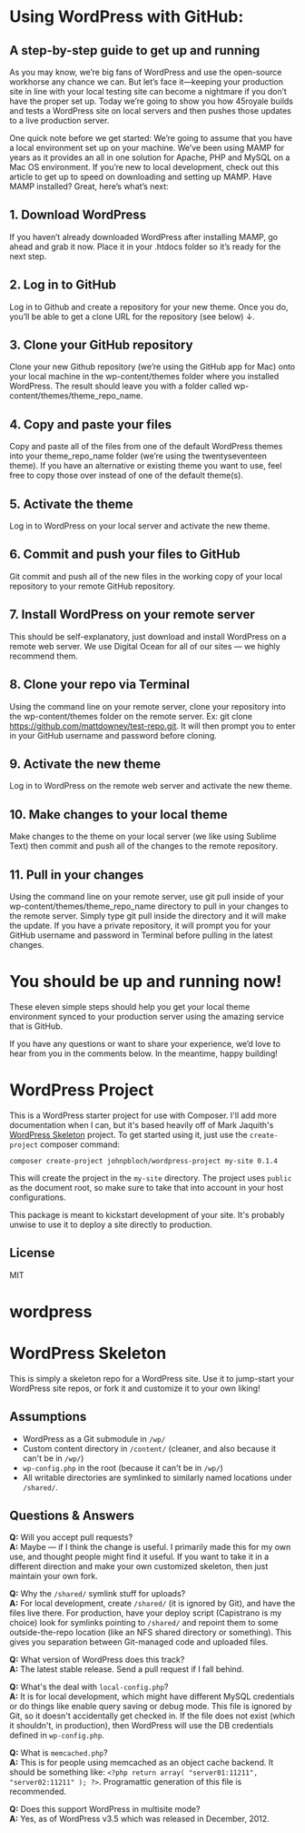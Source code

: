 # Using WordPress with GitHub: 
## A step-by-step guide to get up and running
As you may know, we’re big fans of WordPress and use the open-source workhorse any chance we can. But let’s face it—keeping your production site in line with your local testing site can become a nightmare if you don’t have the proper set up. Today we’re going to show you how 45royale builds and tests a WordPress site on local servers and then pushes those updates to a live production server.

One quick note before we get started: We’re going to assume that you have a local environment set up on your machine. We’ve been using MAMP for years as it provides an all in one solution for Apache, PHP and MySQL on a Mac OS environment. If you’re new to local development, check out this article to get up to speed on downloading and setting up MAMP. Have MAMP installed? Great, here’s what’s next:

## 1. Download WordPress
If you haven’t already downloaded WordPress after installing MAMP, go ahead and grab it now. Place it in your .htdocs folder so it’s ready for the next step.

## 2. Log in to GitHub
Log in to Github and create a repository for your new theme. Once you do, you’ll be able to get a clone URL for the repository (see below) ↓.

## 3. Clone your GitHub repository
Clone your new Github repository (we’re using the GitHub app for Mac) onto your local machine in the wp-content/themes folder where you installed WordPress. The result should leave you with a folder called wp-content/themes/theme_repo_name.

## 4. Copy and paste your files
Copy and paste all of the files from one of the default WordPress themes into your theme_repo_name folder (we’re using the twentyseventeen theme). If you have an alternative or existing theme you want to use, feel free to copy those over instead of one of the default theme(s).

## 5. Activate the theme
Log in to WordPress on your local server and activate the new theme.

## 6. Commit and push your files to GitHub
Git commit and push all of the new files in the working copy of your local repository to your remote GitHub repository.


## 7. Install WordPress on your remote server
This should be self-explanatory, just download and install WordPress on a remote web server. We use Digital Ocean for all of our sites — we highly recommend them.

## 8. Clone your repo via Terminal
Using the command line on your remote server, clone your repository into the wp-content/themes folder on the remote server. Ex: git clone https://github.com/mattdowney/test-repo.git. It will then prompt you to enter in your GitHub username and password before cloning.

## 9. Activate the new theme
Log in to WordPress on the remote web server and activate the new theme.

## 10. Make changes to your local theme
Make changes to the theme on your local server (we like using Sublime Text) then commit and push all of the changes to the remote repository.

## 11. Pull in your changes
Using the command line on your remote server, use git pull inside of your wp-content/themes/theme_repo_name directory to pull in your changes to the remote server. Simply type git pull inside the directory and it will make the update. If you have a private repository, it will prompt you for your GitHub username and password in Terminal before pulling in the latest changes.

# You should be up and running now!
These eleven simple steps should help you get your local theme environment synced to your production server using the amazing service that is GitHub.

If you have any questions or want to share your experience, we’d love to hear from you in the comments below. In the meantime, happy building!




# WordPress Project

This is a WordPress starter project for use with Composer. I'll add more documentation when I can, but it's based heavily off of Mark Jaquith's [WordPress Skeleton](https://github.com/markjaquith/WordPress-Skeleton) project. To get started using it, just use the `create-project` composer command:

```
composer create-project johnpbloch/wordpress-project my-site 0.1.4
```

This will create the project in the `my-site` directory. The project uses `public` as the document root, so make sure to take that into account in your host configurations.

This package is meant to kickstart development of your site. It's probably unwise to use it to deploy a site directly to production.

## License

MIT
# wordpress
       

# WordPress Skeleton

This is simply a skeleton repo for a WordPress site. Use it to jump-start your WordPress site repos, or fork it and customize it to your own liking!

## Assumptions

* WordPress as a Git submodule in `/wp/`
* Custom content directory in `/content/` (cleaner, and also because it can't be in `/wp/`)
* `wp-config.php` in the root (because it can't be in `/wp/`)
* All writable directories are symlinked to similarly named locations under `/shared/`.

## Questions & Answers

**Q:** Will you accept pull requests?  
**A:** Maybe — if I think the change is useful. I primarily made this for my own use, and thought people might find it useful. If you want to take it in a different direction and make your own customized skeleton, then just maintain your own fork.

**Q:** Why the `/shared/` symlink stuff for uploads?  
**A:** For local development, create `/shared/` (it is ignored by Git), and have the files live there. For production, have your deploy script (Capistrano is my choice) look for symlinks pointing to `/shared/` and repoint them to some outside-the-repo location (like an NFS shared directory or something). This gives you separation between Git-managed code and uploaded files.

**Q:** What version of WordPress does this track?  
**A:** The latest stable release. Send a pull request if I fall behind.

**Q:** What's the deal with `local-config.php`?  
**A:** It is for local development, which might have different MySQL credentials or do things like enable query saving or debug mode. This file is ignored by Git, so it doesn't accidentally get checked in. If the file does not exist (which it shouldn't, in production), then WordPress will use the DB credentials defined in `wp-config.php`.

**Q:** What is `memcached.php`?  
**A:** This is for people using memcached as an object cache backend. It should be something like: `<?php return array( "server01:11211", "server02:11211" ); ?>`. Programattic generation of this file is recommended.

**Q:** Does this support WordPress in multisite mode?  
**A:** Yes, as of WordPress v3.5 which was released in December, 2012.

